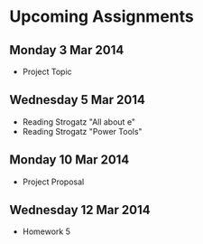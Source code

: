 # Upcoming Assignments

## Monday 3 Mar 2014
- Project Topic

## Wednesday 5 Mar 2014
- Reading Strogatz "All about e"
- Reading Strogatz "Power Tools"

## Monday 10 Mar 2014
- Project Proposal

## Wednesday 12 Mar 2014
- Homework 5
